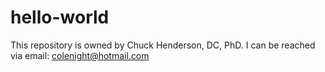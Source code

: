 # hello-world
This repository is owned by Chuck Henderson, DC, PhD. I can be reached via email: colenight@hotmail.com
